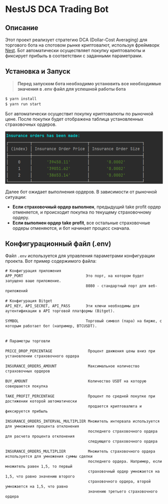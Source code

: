 # NestJS DCA Trading Bot

## Описание

Этот проект реализует стратегию DCA (Dollar-Cost Averaging) для торгового бота на спотовом рынке криптовалют, используя фреймворк [Nest](https://github.com/nestjs/nest). Бот автоматически осуществляет покупку криптовалюты и фиксирует прибыль в соответствии с заданными параметрами.

## Установка и Запуск

> **Перед запуском бота необходимо установить все необходимые значения в .env файл для успешной работы бота**

```bash
$ yarn install
$ yarn run start
```

Бот автоматически осуществит покупку криптовалюты по рыночной цене. После покупки будет отображена таблица установленных страховочных ордеров.

![Таблица страховочных ордеров](assets/insurance-orders-table.png)

Далее бот ожидает выполнения ордеров. В зависимости от рыночной ситуации:

- **Если страховочный ордер выполнен**, предыдущий take profit ордер отменяется, и происходит покупка по текущему страховочному ордеру.
- **Если выполнен ордер take profit**, все остальные страховочные ордеры отменяются, и бот начинает процесс сначала.

## Конфигурационный файл (.env)

Файл `.env` используется для управления параметрами конфигурации проекта. Вот пример содержимого файла:


```plaintext
# Конфигурация приложения
APP_PORT                            Это порт, на котором будет запущено ваше приложение. 
                                    8080 - стандартный порт для веб-приложений

# Конфигурация Bitget
API_KEY, API_SECRET, API_PASS       Эти ключи необходимы для аутентификации в API торговой платформы (Bitget).

SYMBOL                              Торговый символ (пара) на бирже, с которым работает бот (например, BTCUSDT).


# Параметры торговли

PRICE_DROP_PERCENTAGE                Процент движения цены вниз при установлении страховочного ордера

INSURANCE_ORDERS_AMOUNT              Максимальное количество страховочных ордеров

BUY_AMOUNT                           Количество USDT на которую совершается покупка

TAKE_PROFIT_PERCENTAGE               Процент по средней покупке при достижении которой автоматически 
                                     продается криптовалюта и фиксируется прибыль

INSURANCE_ORDERS_INTERVAL_MULTIPLIER Множитель интервала используется для умножения процента отклонения 
                                     последнего страховочного ордера для расчета процента отклонения 
                                     следующего страховочного ордера

INSURANCE_ORDERS_MULTIPLIER          Множитель страховочного ордера используется для умножения суммы сделки 
                                     последнего ордера. Например, если множитель равен 1,5, то первый 
                                     страховочный ордер умножается на 1,5, что равно значению второго 
                                     страховочного ордера, второй умножается на 1,5, что равно 
                                     значению третьего страховочного ордера
```
